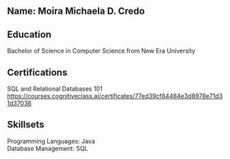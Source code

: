 ## Name: Moira Michaela D. Credo
## Education
   Bachelor of Science in Computer Science from New Era University
## Certifications
   SQL and Relational Databases 101                                                               
   https://courses.cognitiveclass.ai/certificates/77ed39cf84484e3d8978e71d31d37036
## Skillsets
   Programming Languages: Java                                                                                                                                          
   Database Management: SQL

